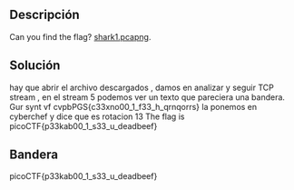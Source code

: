 ## Descripción 

Can you find the flag? [shark1.pcapng](https://mercury.picoctf.net/static/0505a462ac9beb7412596855df280f6b/shark1.pcapng).

## Solución

hay que abrir el archivo descargados , damos en analizar y seguir TCP stream , en el stream 5 podemos ver un texto que pareciera una bandera.  Gur synt vf cvpbPGS{c33xno00_1_f33_h_qrnqorrs} la ponemos en cyberchef y dice que es rotacion 13 The flag is picoCTF{p33kab00_1_s33_u_deadbeef} 


## Bandera

picoCTF{p33kab00_1_s33_u_deadbeef} 